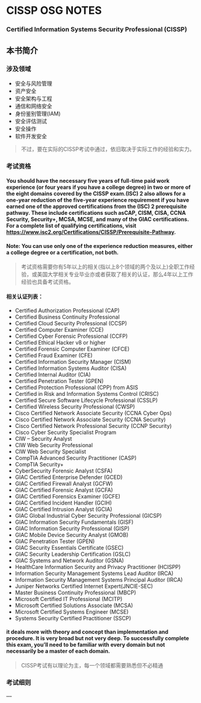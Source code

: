 

# CISSP OSG NOTES

### Certified Information Systems Security Professional (CISSP)

##  本书简介

### 涉及领域
 - 安全与风险管理
 - 资产安全
 - 安全架构与工程
 - 通信和网络安全
 - 身份鉴别管理(IAM)
 - 安全评估测试
 - 安全操作
 - 软件开发安全

> 不过，要在实际的CISSP考试中通过，依旧取决于实际工作的经验和实力。

### 考试资格

####  You should have the necessary five years of full-time paid work experience (or four years if you have a college degree) in two or more of the eight domains covered by the CISSP exam.(ISC) 2  also allows for a one-year reduction of the five-year experience requirement if you have earned one of the approved certifications from the (ISC) 2  prerequisite pathway. These include certifications such asCAP, CISM, CISA, CCNA Security, Security+, MCSA, MCSE, and many of the GIAC certifications. For a complete list of qualifying certifications, visit https://www.isc2.org/Certifications/CISSP/Prerequisite-Pathway.
#### Note: You can use only one of the experience reduction measures, either a college degree or a certification, not both.
> 考试资格需要你有5年以上的相关(指以上8个领域的两个及以上)全职工作经验，或美国大学相关专业毕业亦或者获取了相关的认证，那么4年以上工作经验也具备考试资格。

#### 相关认证列表：
-   Certified Authorization Professional (CAP)
-   Certified Business Continuity Professional
-   Certified Cloud Security Professional (CCSP)
-   Certified Computer Examiner (CCE)
-   Certified Cyber Forensic Professional (CCFP)
-   Certified Ethical Hacker v8 or higher
-   Certified Forensic Computer Examiner (CFCE)
-   Certified Fraud Examiner (CFE)
-   Certified Information Security Manager (CISM)
-   Certified Information Systems Auditor (CISA)
-   Certified Internal Auditor (CIA)
-   Certified Penetration Tester (GPEN)
-   Certified Protection Professional (CPP) from ASIS
-   Certified in Risk and Information Systems Control (CRISC)
-   Certified Secure Software Lifecycle Professional (CSSLP)
-   Certified Wireless Security Professional (CWSP)
-   Cisco Certified Network Associate Security (CCNA Cyber Ops)
-   Cisco Certified Network Associate Security (CCNA Security)
-   Cisco Certified Network Professional Security (CCNP Security)
-   Cisco Cyber Security Specialist Program
-   CIW – Security Analyst
-   CIW Web Security Professional
-   CIW Web Security Specialist
-   CompTIA Advanced Security Practitioner (CASP)
-   CompTIA Security+
-   CyberSecurity Forensic Analyst (CSFA)
-   GIAC Certified Enterprise Defender (GCED)
-   GIAC Certified Firewall Analyst (GCFW)
-   GIAC Certified Forensic Analyst (GCFA)
-   GIAC Certified Forensics Examiner (GCFE)
-   GIAC Certified Incident Handler (GCIH)
-   GIAC Certified Intrusion Analyst (GCIA)
-   GIAC Global Industrial Cyber Security Professional (GICSP)
-   GIAC Information Security Fundamentals (GISF)
-   GIAC Information Security Professional (GISP)
-   GIAC Mobile Device Security Analyst (GMOB)
-   GIAC Penetration Tester (GPEN)
-   GIAC Security Essentials Certificate (GSEC)
-   GIAC Security Leadership Certification (GSLC)
-   GIAC Systems and Network Auditor (GSNA)
-   HealthCare Information Security and Privacy Practitioner (HCISPP)
-   Information Security Management Systems Lead Auditor (IRCA)
-   Information Security Management Systems Principal Auditor (IRCA)
-   Juniper Networks Certified Internet Expert(JNCIE-SEC)
-   Master Business Continuity Professional (MBCP)
-   Microsoft Certified IT Professional (MCITP)
-   Microsoft Certified Solutions Associate (MCSA)
-   Microsoft Certified Systems Engineer (MCSE)
-   Systems Security Certified Practitioner (SSCP)

####  it deals more with theory and concept than implementation and procedure. It is very broad but not very deep. To successfully complete this exam, you’ll need to be familiar with every domain but not necessarily be a master of each domain.
> CISSP考试有以理论为主，每一个领域都需要熟悉但不必精通

### 考试细则
	……




